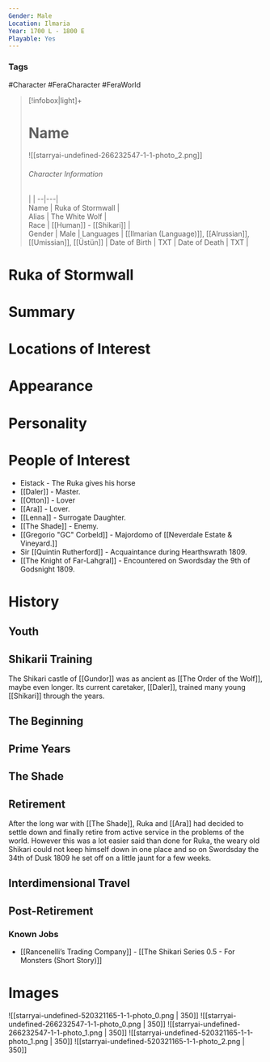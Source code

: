 ```yaml
---
Gender: Male
Location: Ilmaria
Year: 1700 L - 1800 E
Playable: Yes
---
```


### Tags
#Character #FeraCharacter #FeraWorld

> [!infobox|light]+  
> # Name  
> ![[starryai-undefined-266232547-1-1-photo_2.png]]
> ###### Character Information
>  |   |
> --|---|  
> Name | Ruka of Stormwall |  
> Alias | The White Wolf |  
> Race | [[Human]] - [[Shikari]] |  
> Gender | Male |
> Languages | [[Ilmarian (Language)]], [[Alrussian]], [[Umissian]], [[Üstün]] |
> Date of Birth | TXT |
> Date of Death | TXT |

# Ruka of Stormwall

# Summary

# Locations of Interest

# Appearance

# Personality

# People of Interest
- Eistack - The Ruka gives his horse
- [[Daler]] - Master. 
- [[Otton]] - Lover 
- [[Ara]] - Lover. 
- [[Lenna]] - Surrogate Daughter. 
- [[The Shade]] - Enemy. 
- [[Gregorio "GC" Corbeld]] - Majordomo of [[Neverdale Estate & Vineyard.]] 
- Sir [[Quintin Rutherford]] - Acquaintance during Hearthswrath 1809. 
- [[The Knight of Far-Lahgral]] - Encountered on Swordsday the 9th of Godsnight 1809.

# History

## Youth

## Shikarii Training

The Shikari castle of [[Gundor]] was as ancient as [[The Order of the Wolf]], maybe even longer. Its current caretaker, [[Daler]], trained many young [[Shikari]] through the years.

## The Beginning

## Prime Years

## The Shade

## Retirement

After the long war with [[The Shade]], Ruka and [[Ara]] had decided to settle down and finally retire from active service in the problems of the world. However this was a lot easier said than done for Ruka, the weary old Shikari could not keep himself down in one place and so on Swordsday the 34th of Dusk 1809 he set off on a little jaunt for a few weeks. 

## Interdimensional Travel

## Post-Retirement 

### Known Jobs
- [[Rancenelli’s Trading Company]] - [[The Shikari Series 0.5 - For Monsters (Short Story)]]

# Images
![[starryai-undefined-520321165-1-1-photo_0.png | 350]]
![[starryai-undefined-266232547-1-1-photo_0.png | 350]]
![[starryai-undefined-266232547-1-1-photo_1.png | 350]]
![[starryai-undefined-520321165-1-1-photo_1.png | 350]]
![[starryai-undefined-520321165-1-1-photo_2.png | 350]]